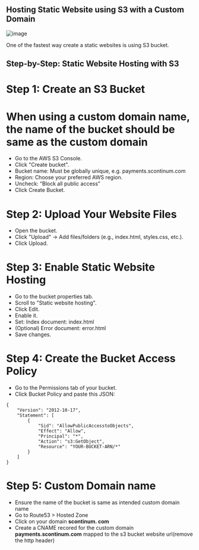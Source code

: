 ## Hosting Static Website using S3 with a Custom Domain 

![image](https://github.com/user-attachments/assets/962b9c9b-a778-49f5-aa18-0a35e41f2a86)

One of the fastest way create a static websites is using S3 bucket.

## Step-by-Step: Static Website Hosting with S3

# Step 1: Create an S3 Bucket

# When using a custom domain name, the name of the bucket should be same as the custom domain

* Go to the AWS S3 Console.
* Click "Create bucket".
* Bucket name: Must be globally unique, e.g. payments.scontinum.com 
* Region: Choose your preferred AWS region.
* Uncheck: “Block all public access” 
* Click Create Bucket.

# Step 2: Upload Your Website Files

* Open the bucket.
* Click "Upload" → Add files/folders (e.g., index.html, styles.css, etc.).
* Click Upload.

# Step 3: Enable Static Website Hosting

* Go to the bucket properties tab.
* Scroll to "Static website hosting".
* Click Edit.
* Enable it.
* Set: Index document: index.html
* (Optional) Error document: error.html
* Save changes.



# Step 4: Create the Bucket Access Policy

* Go to the Permissions tab of your bucket.
* Click Bucket Policy and paste this JSON:

```
{
    "Version": "2012-10-17",
    "Statement": [
        {
            "Sid": "AllowPublicAccesstoObjects",
            "Effect": "Allow",
            "Principal": "*",
            "Action": "s3:GetObject",
            "Resource": "YOUR-BUCKET-ARN/*"
        }
    ]
}
```

# Step 5: Custom Domain name

* Ensure the name of the bucket is same as intended custom domain name
* Go to Route53 > Hosted Zone
* Click on your domain **scontinum. com**
* Create a CNAME recored for the custom domain **payments.scontinum.com** mapped to the s3 bucket website url(remove the http header) 












